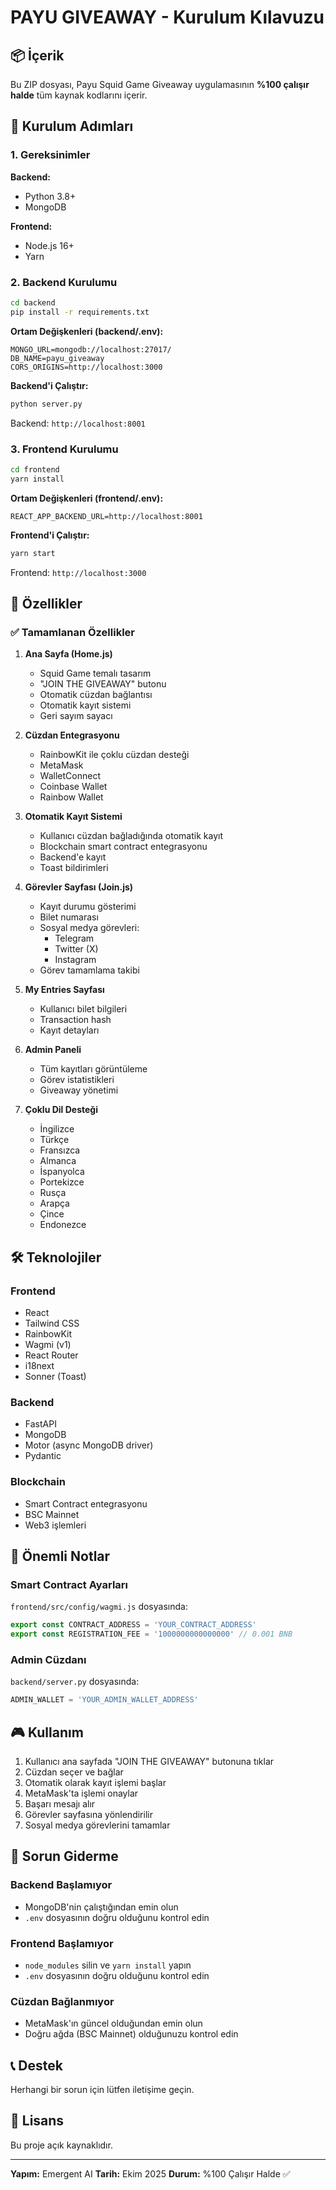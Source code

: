 # PAYU GIVEAWAY - Kurulum Kılavuzu

## 📦 İçerik

Bu ZIP dosyası, Payu Squid Game Giveaway uygulamasının **%100 çalışır halde** tüm kaynak kodlarını içerir.

## 🚀 Kurulum Adımları

### 1. Gereksinimler

**Backend:**
- Python 3.8+
- MongoDB

**Frontend:**
- Node.js 16+
- Yarn

### 2. Backend Kurulumu

```bash
cd backend
pip install -r requirements.txt
```

**Ortam Değişkenleri (backend/.env):**
```
MONGO_URL=mongodb://localhost:27017/
DB_NAME=payu_giveaway
CORS_ORIGINS=http://localhost:3000
```

**Backend'i Çalıştır:**
```bash
python server.py
```

Backend: `http://localhost:8001`

### 3. Frontend Kurulumu

```bash
cd frontend
yarn install
```

**Ortam Değişkenleri (frontend/.env):**
```
REACT_APP_BACKEND_URL=http://localhost:8001
```

**Frontend'i Çalıştır:**
```bash
yarn start
```

Frontend: `http://localhost:3000`

## 🎯 Özellikler

### ✅ Tamamlanan Özellikler

1. **Ana Sayfa (Home.js)**
   - Squid Game temalı tasarım
   - "JOIN THE GIVEAWAY" butonu
   - Otomatik cüzdan bağlantısı
   - Otomatik kayıt sistemi
   - Geri sayım sayacı

2. **Cüzdan Entegrasyonu**
   - RainbowKit ile çoklu cüzdan desteği
   - MetaMask
   - WalletConnect
   - Coinbase Wallet
   - Rainbow Wallet

3. **Otomatik Kayıt Sistemi**
   - Kullanıcı cüzdan bağladığında otomatik kayıt
   - Blockchain smart contract entegrasyonu
   - Backend'e kayıt
   - Toast bildirimleri

4. **Görevler Sayfası (Join.js)**
   - Kayıt durumu gösterimi
   - Bilet numarası
   - Sosyal medya görevleri:
     - Telegram
     - Twitter (X)
     - Instagram
   - Görev tamamlama takibi

5. **My Entries Sayfası**
   - Kullanıcı bilet bilgileri
   - Transaction hash
   - Kayıt detayları

6. **Admin Paneli**
   - Tüm kayıtları görüntüleme
   - Görev istatistikleri
   - Giveaway yönetimi

7. **Çoklu Dil Desteği**
   - İngilizce
   - Türkçe
   - Fransızca
   - Almanca
   - İspanyolca
   - Portekizce
   - Rusça
   - Arapça
   - Çince
   - Endonezce

## 🛠 Teknolojiler

### Frontend
- React
- Tailwind CSS
- RainbowKit
- Wagmi (v1)
- React Router
- i18next
- Sonner (Toast)

### Backend
- FastAPI
- MongoDB
- Motor (async MongoDB driver)
- Pydantic

### Blockchain
- Smart Contract entegrasyonu
- BSC Mainnet
- Web3 işlemleri

## 📝 Önemli Notlar

### Smart Contract Ayarları

`frontend/src/config/wagmi.js` dosyasında:
```javascript
export const CONTRACT_ADDRESS = 'YOUR_CONTRACT_ADDRESS'
export const REGISTRATION_FEE = '1000000000000000' // 0.001 BNB
```

### Admin Cüzdanı

`backend/server.py` dosyasında:
```python
ADMIN_WALLET = 'YOUR_ADMIN_WALLET_ADDRESS'
```

## 🎮 Kullanım

1. Kullanıcı ana sayfada "JOIN THE GIVEAWAY" butonuna tıklar
2. Cüzdan seçer ve bağlar
3. Otomatik olarak kayıt işlemi başlar
4. MetaMask'ta işlemi onaylar
5. Başarı mesajı alır
6. Görevler sayfasına yönlendirilir
7. Sosyal medya görevlerini tamamlar

## 🐛 Sorun Giderme

### Backend Başlamıyor
- MongoDB'nin çalıştığından emin olun
- `.env` dosyasının doğru olduğunu kontrol edin

### Frontend Başlamıyor
- `node_modules` silin ve `yarn install` yapın
- `.env` dosyasının doğru olduğunu kontrol edin

### Cüzdan Bağlanmıyor
- MetaMask'ın güncel olduğundan emin olun
- Doğru ağda (BSC Mainnet) olduğunuzu kontrol edin

## 📞 Destek

Herhangi bir sorun için lütfen iletişime geçin.

## 📄 Lisans

Bu proje açık kaynaklıdır.

---

**Yapım:** Emergent AI
**Tarih:** Ekim 2025
**Durum:** %100 Çalışır Halde ✅
